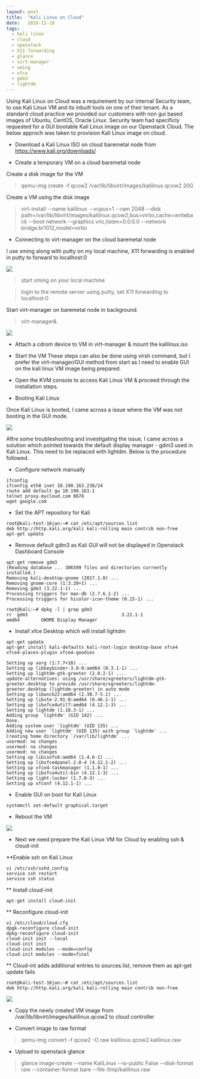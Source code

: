 ```yaml
---
layout: post
title:  "Kali Linux on Cloud"
date:   2016-11-18
tags:
  - kali linux
  - cloud
  - openstack
  - X11 forwarding
  - glance
  - virt-manager
  - xming
  - xfce
  - gdm3
  - lightdm
---
```


Using Kali Linux on Cloud was a requirement by our internal Security team, to use Kali Linux VM and its inbuilt tools on one of their tenant. As a standard cloud practice we provided our customers with non gui based images of Ubuntu, CentOS, Oracle Linux. Security team had specificly requested for a GUI bootable Kali Linux image on our Openstack Cloud. The below approch was taken to provision Kali Linux image on cloud.   

* Download a Kali Linux ISO on cloud baremetal node from https://www.kali.org/downloads/

* Create a temporary VM on a cloud baremetal node

Create a disk image for the VM

> qemu-img create -f qcow2 /var/lib/libvirt/images/kalilinux.qcow2 20G 

Create a VM using the disk image 

> virt-install --name kalilinux --vcpus=1 --ram 2048 --disk path=/var/lib/libvirt/images/kalilinux.qcow2,bus=virtio,cache=writeback --boot network --graphics vnc,listen=0.0.0.0 --network bridge:br1012,model=virtio 

* Connecting to virt-manager on the cloud baremetal node

I use xming along with putty on my local machine, X11 forwarding is enabled in putty to forward to localhost:0

<img src="{{ site.baseurl }}/img/1-kalilinux-kvm-xming.png">

> start xming on your local machine

> login to the remote server using putty, set X11 forwarding to localhost:0

Start virt-manager on baremetal node in background.

> virt-manager&

<img src="{{ site.baseurl }}/img/2-xming-connect.png">

* Attach a cdrom device to VM in virt-manager & mount the kalilinux.iso

* Start the VM
These steps can also be done using virsh command, but I prefer the virt-manager/GUI method from start as I need to enable GUI on the kali linux VM image being prepared.

* Open the KVM console to access Kali Linux VM & proceed through the installation steps.

* Booting Kali Linux

Once Kali Linux is booted, I came across a issue where the VM was not booting in the GUI mode.

<img src="{{ site.baseurl }}/img/3-kali-gui-stuck.png">

Aftre some troubleshooting and investigating the issue, I came across a solution which pointed towards the default display manager - gdm3 used in Kali Linux. This need to be replaced with lightdm. Below is the procedure followed.

* Configure network manually

```
ifconfig
ifconfig eth0 inet 10.190.163.238/24
route add default gw 10.190.163.1
telnet proxy.mycloud.com 8678
wget google.com
```

* Set the APT repository for Kali

```
root@kali-test-16jan:~# cat /etc/apt/sources.list
deb http://http.kali.org/kali kali-rolling main contrib non-free
apt-get update
```

* Remove default gdm3 as Kali GUI will not be displayed in Openstack Dashboard Console

```
apt-get remove gdm3
(Reading database ... 306509 files and directories currently installed.)
Removing kali-desktop-gnome (2017.1.0) ...
Removing gnome-core (1:3.20+1) ...
Removing gdm3 (3.22.1-1) ...
Processing triggers for man-db (2.7.6.1-2) ...
Processing triggers for hicolor-icon-theme (0.15-1) ...

root@kali:~# dpkg -l | grep gdm3
rc  gdm3                                   3.22.1-1                             amd64        GNOME Display Manager

```

* Install xfce Desktop which will install lightdm

```
apt-get update
apt-get install kali-defaults kali-root-login desktop-base xfce4 xfce4-places-plugin xfce4-goodies

Setting up xorg (1:7.7+18) ...
Setting up libkeybinder-3.0-0:amd64 (0.3.1-1) ...
Setting up lightdm-gtk-greeter (2.0.2-1) ...
update-alternatives: using /usr/share/xgreeters/lightdm-gtk-greeter.desktop to provide /usr/share/xgreeters/lightdm-greeter.desktop (lightdm-greeter) in auto mode
Setting up libwnck22:amd64 (2.30.7-5.1) ...
Setting up libvte-2.91-0:amd64 (0.46.1-1) ...
Setting up libxfce4util7:amd64 (4.12.1-3) ...
Setting up lightdm (1.18.3-1) ...
Adding group `lightdm' (GID 142) ...
Done.
Adding system user `lightdm' (UID 135) ...
Adding new user `lightdm' (UID 135) with group `lightdm' ...
Creating home directory `/var/lib/lightdm' ...
usermod: no changes
usermod: no changes
usermod: no changes
Setting up libisofs6:amd64 (1.4.6-1) ...
Setting up libxfce4panel-2.0-4 (4.12.1-2) ...
Setting up xfce4-taskmanager (1.1.0-1) ...
Setting up libxfce4util-bin (4.12.1-3) ...
Setting up light-locker (1.7.0-3) ...
Setting up xfconf (4.12.1-1) ...
```
 
 
* Enable GUI on boot for Kali Linux

```
systemctl set-default graphical.target
```

* Reboot the VM

<img src="{{ site.baseurl }}/img/4-kali-gui-working.png">

* Next we need prepare the Kali Linux VM for Cloud by enabling ssh & cloud-init

**Enable ssh on Kali Linux

```
vi /etc/ssh/sshd_config
service ssh restart
service ssh status
```

** Install cloud-init

```
apt-get install cloud-init
```

** Reconfigure cloud-init 

```
vi /etc/cloud/cloud.cfg
dpgk-reconfigure cloud-init
dpkg-reconfigure cloud-init
cloud-init init --local
cloud-init init
cloud-init modules --mode=config
cloud-init modules --mode=final
```

** Cloud-int adds additional entries to sources.list, remove them as apt-get update fails 

```
root@kali-test-16jan:~# cat /etc/apt/sources.list
deb http://http.kali.org/kali kali-rolling main contrib non-free
```

<img src="{{ site.baseurl }}/img/5-kali-linux-prep.png">
 
* Copy the newly created VM image from /var/lib/libvirt/images/kalilinux.qcow2 to cloud controller

* Convert image to raw format 

> qemu-img convert -f qcow2 -O raw kalilinux.qcow2 kalilinux.raw

* Upload to openstack glance

> glance image-create --name KaliLinux --is-public False --disk-format raw --container-format bare --file /tmp/kalilinux.raw



